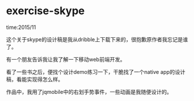 # exercise-skype

  time:2015/11
  
  这个关于skype的设计稿是我从dribble上下载下来的，很抱歉原作者我忘记是谁了。
  
  有一个朋友告诉我让我了解一下移动web前端开发。
  
  看了一些书之后，便找个设计demo练习一下，干脆找了一个native app的设计稿，看能实现得怎么样。
  
  作品中，我用了jqmobile中的右划手势事件，一些动画是我随便设计的。
  
  
